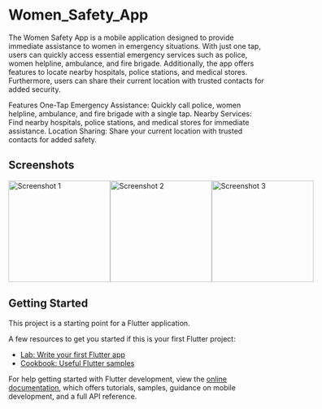 # Women_Safety_App

The Women Safety App is a mobile application designed to provide immediate assistance to women in emergency situations. With just one tap, users can quickly access essential emergency services such as police, women helpline, ambulance, and fire brigade. Additionally, the app offers features to locate nearby hospitals, police stations, and medical stores. Furthermore, users can share their current location with trusted contacts for added security.

Features
One-Tap Emergency Assistance: Quickly call police, women helpline, ambulance, and fire brigade with a single tap.
Nearby Services: Find nearby hospitals, police stations, and medical stores for immediate assistance.
Location Sharing: Share your current location with trusted contacts for added safety.
## Screenshots

<div style="display: flex;">
    <img src="https://github.com/RaniAsmit/Safety_App/assets/114328293/07d628d9-879a-42dd-9260-b3c534686e3d" alt="Screenshot 1" width="200" />
    <img src="https://github.com/RaniAsmit/Safety_App/assets/114328293/64c1363b-f76f-4ca8-9a97-dded77029ce5" alt="Screenshot 2" width="200" />
    <img src="https://github.com/RaniAsmit/Safety_App/assets/114328293/14c931c1-83d9-47bc-87ab-a0e0ecc55cb9" alt="Screenshot 3" width="200" />
</div>


## Getting Started

This project is a starting point for a Flutter application.

A few resources to get you started if this is your first Flutter project:

- [Lab: Write your first Flutter app](https://docs.flutter.dev/get-started/codelab)
- [Cookbook: Useful Flutter samples](https://docs.flutter.dev/cookbook)

For help getting started with Flutter development, view the
[online documentation](https://docs.flutter.dev/), which offers tutorials,
samples, guidance on mobile development, and a full API reference.
